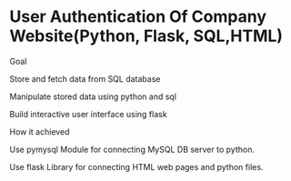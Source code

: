 # User Authentication Of Company Website(Python, Flask, SQL,HTML)
Goal

Store and fetch data from SQL database

Manipulate stored data using python and sql

Build interactive user interface using flask

How it achieved

Use pymysql Module for connecting MySQL DB server to python.

Use flask Library for connecting HTML web pages and python files.
